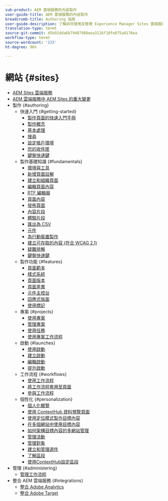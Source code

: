 ```yaml
---
sub-product: AEM 雲端服務的內容製作
user-guide-title: AEM 雲端服務的內容製作
breadcrumb-title: Authoring 指南
user-guide-description: 了解如何使用及管理 Experience Manager Sites 雲端服務。
translation-type: tm+mt
source-git-commit: d5b92dda6b79407988eea3126f10fe875a0176ea
workflow-type: tm+mt
source-wordcount: '223'
ht-degree: 96%

---
```



# 網站 {#sites}

+ [AEM Sites 雲端服務](/help/sites-cloud/home.md)
+ [AEM 雲端服務中 AEM Sites 的重大變更](sites-cloud-changes.md)
+ 製作 {#authoring}
   + 快速入門 {#getting-started}
      + [製作頁面的快速入門手冊](authoring/getting-started/quick-start.md)
      + [製作概念](authoring/getting-started/concepts.md)
      + [基本處理](authoring/getting-started/basic-handling.md)
      + [搜尋](authoring/getting-started/search.md)
      + [設定帳戶環境](authoring/getting-started/account-environment.md)
      + [您的收件匣](authoring/getting-started/inbox.md)
      + [鍵盤快速鍵](authoring/getting-started/keyboard-shortcuts.md)
   + 製作基礎知識 {#fundamentals}
      + [環境與工具](authoring/fundamentals/environment-tools.md)
      + [新增頁面註解](authoring/fundamentals/annotations.md)
      + [建立和組織頁面](authoring/fundamentals/organizing-pages.md)
      + [編輯頁面內容](authoring/fundamentals/editing-content.md)
      + [RTF 編輯器](authoring/fundamentals/rich-text-editor.md)
      + [頁面內容](authoring/fundamentals/page-properties.md)
      + [發佈頁面](authoring/fundamentals/publishing-pages.md)
      + [內容片段](authoring/fundamentals/content-fragments.md)
      + [體驗片段](authoring/fundamentals/experience-fragments.md)
      + [匯出為 CSV](authoring/fundamentals/csv-export.md)
      + [元件](authoring/fundamentals/components.md)
      + [為行動裝置製作](authoring/fundamentals/mobile.md)
      + [建立可存取的內容 (符合 WCAG 2.1)](authoring/fundamentals/accessible-content.md)
      + [疑難排解](authoring/fundamentals/troubleshooting.md)
      + [鍵盤快速鍵](authoring/fundamentals/keyboard-shortcuts.md)
   + 製作功能 {#features}
      + [頁面範本](authoring/features/templates.md)
      + [樣式系統](authoring/features/style-system.md)
      + [頁面版本](authoring/features/page-versions.md)
      + [頁面差異](authoring/features/page-diff.md)
      + [元件主控台](authoring/features/components-console.md)
      + [回應式版面](authoring/features/responsive-layout.md)
      + [使用標記](authoring/features/tags.md)
   + 專案 {#projects}
      + [使用專案](authoring/projects/overview.md)
      + [管理專案](authoring/projects/managing.md)
      + [使用任務](authoring/projects/tasks.md)
      + [使用專案工作流程](authoring/projects/workflows.md)
   + 啟動 {#launches}
      + [使用啟動](authoring/launches/overview.md)
      + [建立啟動 ](authoring/launches/creating.md)
      + [編輯啟動](authoring/launches/editing.md)
      + [提升啟動](authoring/launches/promoting.md)
   + 工作流程 {#workflows}
      + [使用工作流程](authoring/workflows/overview.md)
      + [將工作流程套用至頁面](authoring/workflows/applying.md)
      + [參與工作流程](authoring/workflows/participating.md)
   + 個性化 {#personalization}
      + [個人化概覽](authoring/personalization/overview.md)
      + [使用 ContextHub 資料預覽頁面](authoring/personalization/contexthub.md)
      + [使用定位模式製作目標內容](authoring/personalization/targeted-content.md)
      + [在多個網站中使用目標內容](authoring/personalization/multisite-targeted-content.md)
      + [如何架構目標內容的多網站管理](authoring/personalization/multisite-structure.md)
      + [管理活動](authoring/personalization/activities.md)
      + [管理對象](authoring/personalization/audiences.md)
      + [建立和管理選件](authoring/personalization/offers.md)
      + [了解區段](authoring/personalization/segmentation.md)
      + [使用ContextHub設定區段](/help/sites-cloud/authoring/personalization/contexthub-segmentation.md)
+ 管理 {#administering}
   + [管理工作流程](administering/workflows-administering.md)
+ 整合 AEM 雲端服務 {#integrations}
   + [整合 Adobe Analytics](integrating/integrating-adobe-analytics.md)
   + [整合 Adobe Target](integrating/integrating-adobe-target.md)
